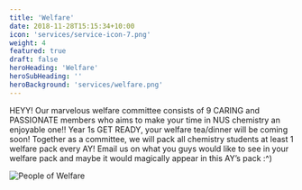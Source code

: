 ```yaml
---
title: 'Welfare'
date: 2018-11-28T15:15:34+10:00
icon: 'services/service-icon-7.png'
weight: 4
featured: true
draft: false
heroHeading: 'Welfare'
heroSubHeading: ''
heroBackground: 'services/welfare.png'
---
```


HEYY! Our marvelous welfare committee consists of 9 CARING and PASSIONATE members who aims to make your time in NUS chemistry an enjoyable one!! Year 1s GET READY, your welfare tea/dinner will be coming soon!
Together as a committee, we will pack all chemistry students at least 1 welfare pack every AY! Email us on what you guys would like to see in your welfare pack and maybe it would magically appear in this AY’s pack :^)

![People of Welfare](/hugo-hero-theme/services/welfare-people.png)
